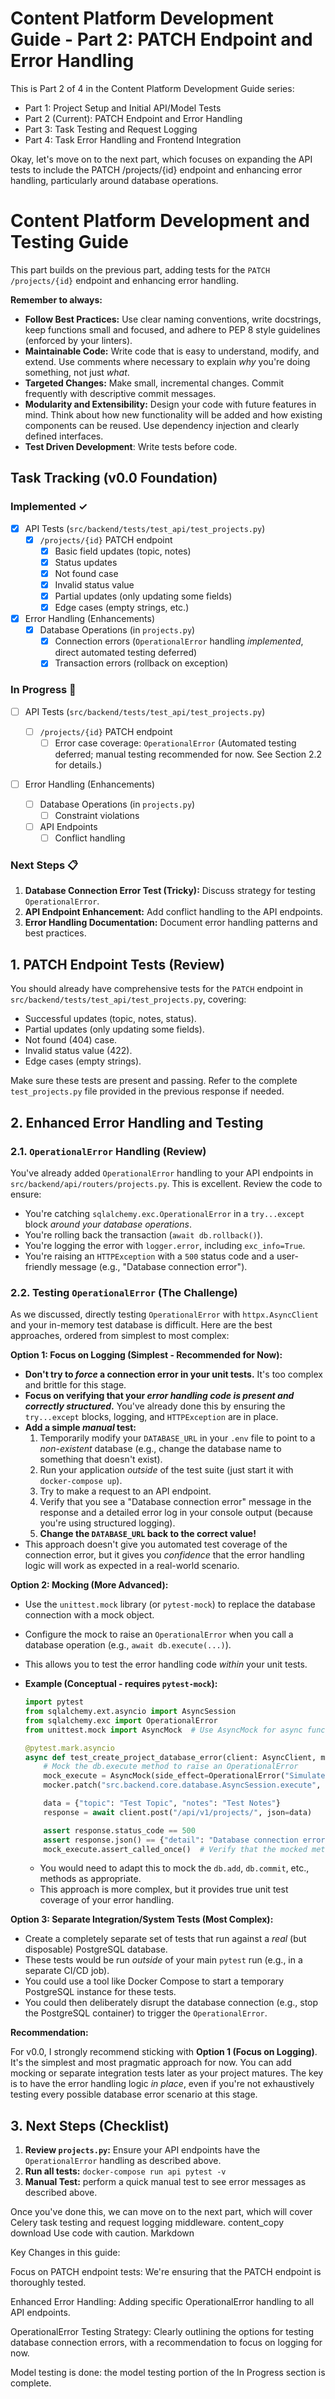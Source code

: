 # Content Platform Development Guide - Part 2: PATCH Endpoint and Error Handling

This is Part 2 of 4 in the Content Platform Development Guide series:

- Part 1: Project Setup and Initial API/Model Tests
- Part 2 (Current): PATCH Endpoint and Error Handling
- Part 3: Task Testing and Request Logging
- Part 4: Task Error Handling and Frontend Integration

Okay, let's move on to the next part, which focuses on expanding the API tests to include the PATCH /projects/{id} endpoint and enhancing error handling, particularly around database operations.

# Content Platform Development and Testing Guide

This part builds on the previous part, adding tests for the `PATCH /projects/{id}` endpoint and enhancing error handling.

**Remember to always:**

- **Follow Best Practices:** Use clear naming conventions, write docstrings, keep functions small and focused, and adhere to PEP 8 style guidelines (enforced by your linters).
- **Maintainable Code:** Write code that is easy to understand, modify, and extend. Use comments where necessary to explain _why_ you're doing something, not just _what_.
- **Targeted Changes:** Make small, incremental changes. Commit frequently with descriptive commit messages.
- **Modularity and Extensibility:** Design your code with future features in mind. Think about how new functionality will be added and how existing components can be reused. Use dependency injection and clearly defined interfaces.
- **Test Driven Development**: Write tests before code.

## Task Tracking (v0.0 Foundation)

### Implemented ✓

- [x] API Tests (`src/backend/tests/test_api/test_projects.py`)
  - [x] `/projects/{id}` PATCH endpoint
    - [x] Basic field updates (topic, notes)
    - [x] Status updates
    - [x] Not found case
    - [x] Invalid status value
    - [x] Partial updates (only updating some fields)
    - [x] Edge cases (empty strings, etc.)
- [x] Error Handling (Enhancements)
  - [x] Database Operations (in `projects.py`)
    - [x] Connection errors (`OperationalError` handling _implemented_, direct automated testing deferred)
    - [x] Transaction errors (rollback on exception)

### In Progress 🚧

- [ ] API Tests (`src/backend/tests/test_api/test_projects.py`)

  - [ ] `/projects/{id}` PATCH endpoint
    - [ ] Error case coverage: `OperationalError` (Automated testing deferred; manual testing recommended for now. See Section 2.2 for details.)

- [ ] Error Handling (Enhancements)
  - [ ] Database Operations (in `projects.py`)
    - [ ] Constraint violations
  - [ ] API Endpoints
    - [ ] Conflict handling

### Next Steps 📋

1.  **Database Connection Error Test (Tricky):** Discuss strategy for testing `OperationalError`.
2.  **API Endpoint Enhancement:** Add conflict handling to the API endpoints.
3.  **Error Handling Documentation:** Document error handling patterns and best practices.

## 1. PATCH Endpoint Tests (Review)

You should already have comprehensive tests for the `PATCH` endpoint in `src/backend/tests/test_api/test_projects.py`, covering:

- Successful updates (topic, notes, status).
- Partial updates (only updating some fields).
- Not found (404) case.
- Invalid status value (422).
- Edge cases (empty strings).

Make sure these tests are present and passing. Refer to the complete `test_projects.py` file provided in the previous response if needed.

## 2. Enhanced Error Handling and Testing

### 2.1. `OperationalError` Handling (Review)

You've already added `OperationalError` handling to your API endpoints in `src/backend/api/routers/projects.py`. This is excellent. Review the code to ensure:

- You're catching `sqlalchemy.exc.OperationalError` in a `try...except` block _around your database operations_.
- You're rolling back the transaction (`await db.rollback()`).
- You're logging the error with `logger.error`, including `exc_info=True`.
- You're raising an `HTTPException` with a `500` status code and a user-friendly message (e.g., "Database connection error").

### 2.2. Testing `OperationalError` (The Challenge)

As we discussed, directly testing `OperationalError` with `httpx.AsyncClient` and your in-memory test database is difficult. Here are the best approaches, ordered from simplest to most complex:

**Option 1: Focus on Logging (Simplest - Recommended for Now):**

- **Don't try to _force_ a connection error in your unit tests.** It's too complex and brittle for this stage.
- **Focus on verifying that your _error handling code is present and correctly structured_.** You've already done this by ensuring the `try...except` blocks, logging, and `HTTPException` are in place.
- **Add a simple _manual_ test:**
  1.  Temporarily modify your `DATABASE_URL` in your `.env` file to point to a _non-existent_ database (e.g., change the database name to something that doesn't exist).
  2.  Run your application _outside_ of the test suite (just start it with `docker-compose up`).
  3.  Try to make a request to an API endpoint.
  4.  Verify that you see a "Database connection error" message in the response and a detailed error log in your console output (because you're using structured logging).
  5.  **Change the `DATABASE_URL` back to the correct value!**
- This approach doesn't give you automated test coverage of the connection error, but it gives you _confidence_ that the error handling logic will work as expected in a real-world scenario.

**Option 2: Mocking (More Advanced):**

- Use the `unittest.mock` library (or `pytest-mock`) to replace the database connection with a mock object.
- Configure the mock to raise an `OperationalError` when you call a database operation (e.g., `await db.execute(...)`).
- This allows you to test the error handling code _within_ your unit tests.
- **Example (Conceptual - requires `pytest-mock`):**

  ```python
  import pytest
  from sqlalchemy.ext.asyncio import AsyncSession
  from sqlalchemy.exc import OperationalError
  from unittest.mock import AsyncMock  # Use AsyncMock for async functions

  @pytest.mark.asyncio
  async def test_create_project_database_error(client: AsyncClient, mocker):
      # Mock the db.execute method to raise an OperationalError
      mock_execute = AsyncMock(side_effect=OperationalError("Simulated DB Error", None, None))
      mocker.patch("src.backend.core.database.AsyncSession.execute", mock_execute) #Correct path

      data = {"topic": "Test Topic", "notes": "Test Notes"}
      response = await client.post("/api/v1/projects/", json=data)

      assert response.status_code == 500
      assert response.json() == {"detail": "Database connection error"}
      mock_execute.assert_called_once()  # Verify that the mocked method was called

  ```

  - You would need to adapt this to mock the `db.add`, `db.commit`, etc., methods as appropriate.
  - This approach is more complex, but it provides true unit test coverage of your error handling.

**Option 3: Separate Integration/System Tests (Most Complex):**

- Create a completely separate set of tests that run against a _real_ (but disposable) PostgreSQL database.
- These tests would be run _outside_ of your main `pytest` run (e.g., in a separate CI/CD job).
- You could use a tool like Docker Compose to start a temporary PostgreSQL instance for these tests.
- You could then deliberately disrupt the database connection (e.g., stop the PostgreSQL container) to trigger the `OperationalError`.

**Recommendation:**

For v0.0, I strongly recommend sticking with **Option 1 (Focus on Logging)**. It's the simplest and most pragmatic approach for now. You can add mocking or separate integration tests later as your project matures. The key is to have the error handling logic _in place_, even if you're not exhaustively testing every possible database error scenario at this stage.

## 3. Next Steps (Checklist)

1.  **Review `projects.py`:** Ensure your API endpoints have the `OperationalError` handling as described above.
2.  **Run all tests:** `docker-compose run api pytest -v`
3.  **Manual Test:** perform a quick manual test to see error messages as described above.

Once you've done this, we can move on to the next part, which will cover Celery task testing and request logging middleware.
content_copy
download
Use code with caution.
Markdown

Key Changes in this guide:

Focus on PATCH endpoint tests: We're ensuring that the PATCH endpoint is thoroughly tested.

Enhanced Error Handling: Adding specific OperationalError handling to all API endpoints.

OperationalError Testing Strategy: Clearly outlining the options for testing database connection errors, with a recommendation to focus on logging for now.

Model testing is done: the model testing portion of the In Progress section is complete.
